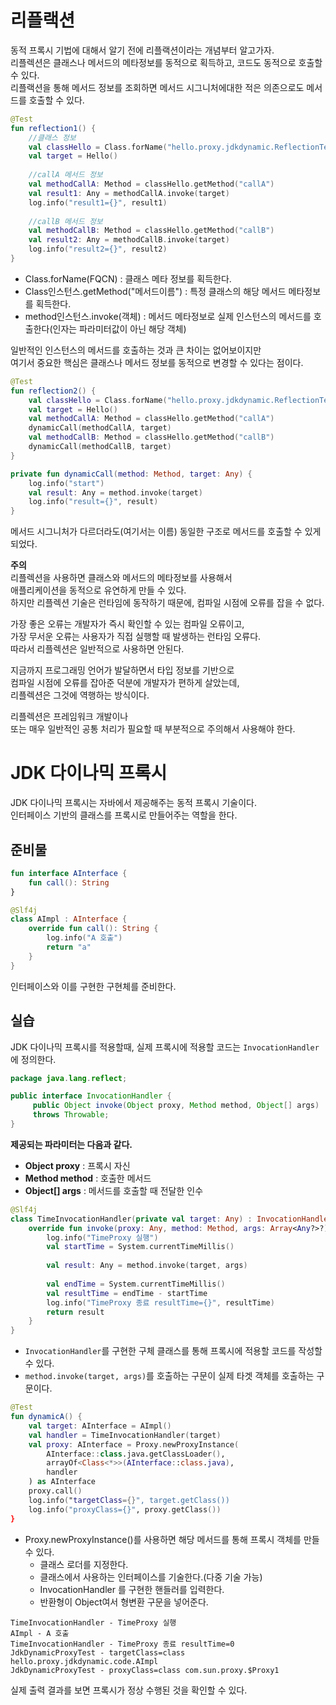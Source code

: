 # 리플랙션 
동적 프록시 기법에 대해서 알기 전에 리플랙션이라는 개념부터 알고가자.        
리플렉션은 클래스나 메서드의 메타정보를 동적으로 획득하고, 코드도 동적으로 호출할 수 있다.        
리플랙션을 통해 메서드 정보를 조회하면 메서드 시그니처에대한 적은 의존으로도 메서드를 호출할 수 있다.  

```kt
@Test
fun reflection1() {
    //클래스 정보
    val classHello = Class.forName("hello.proxy.jdkdynamic.ReflectionTest\$Hello")
    val target = Hello()
    
    //callA 메서드 정보
    val methodCallA: Method = classHello.getMethod("callA")
    val result1: Any = methodCallA.invoke(target)
    log.info("result1={}", result1)
    
    //callB 메서드 정보
    val methodCallB: Method = classHello.getMethod("callB")
    val result2: Any = methodCallB.invoke(target)
    log.info("result2={}", result2)
}
```  
* Class.forName(FQCN) : 클래스 메타 정보를 획득한다.         
* Class인스턴스.getMethod("메서드이름") : 특정 클래스의 해당 메서드 메타정보를 획득한다.       
* method인스턴스.invoke(객체) : 메서드 메타정보로 실제 인스턴스의 메서드를 호출한다(인자는 파라미터값이 아닌 해당 객체)   
    
일반적인 인스턴스의 메서드를 호출하는 것과 큰 차이는 없어보이지만       
여기서 중요한 핵심은 클래스나 메서드 정보를 동적으로 변경할 수 있다는 점이다.  

```kt
@Test
fun reflection2() {
    val classHello = Class.forName("hello.proxy.jdkdynamic.ReflectionTest\$Hello")
    val target = Hello()
    val methodCallA: Method = classHello.getMethod("callA")
    dynamicCall(methodCallA, target)
    val methodCallB: Method = classHello.getMethod("callB")
    dynamicCall(methodCallB, target)
}

private fun dynamicCall(method: Method, target: Any) {
    log.info("start")
    val result: Any = method.invoke(target)
    log.info("result={}", result)
}
```
메서드 시그니처가 다르더라도(여기서는 이름) 동일한 구조로 메서드를 호출할 수 있게되었다.    
  
**주의**    
리플렉션을 사용하면 클래스와 메서드의 메타정보를 사용해서      
애플리케이션을 동적으로 유연하게 만들 수 있다.        
하지만 리플렉션 기술은 런타임에 동작하기 때문에, 컴파일 시점에 오류를 잡을 수 없다.     
     
가장 좋은 오류는 개발자가 즉시 확인할 수 있는 컴파일 오류이고,        
가장 무서운 오류는 사용자가 직접 실행할 때 발생하는 런타임 오류다.     
따라서 리플렉션은 일반적으로 사용하면 안된다.    
   
지금까지 프로그래밍 언어가 발달하면서 타입 정보를 기반으로      
컴파일 시점에 오류를 잡아준 덕분에 개발자가 편하게 살았는데,      
리플렉션은 그것에 역행하는 방식이다.    
  
리플렉션은 프레임워크 개발이나      
또는 매우 일반적인 공통 처리가 필요할 때 부분적으로 주의해서 사용해야 한다.   

# JDK 다이나믹 프록시  

JDK 다이나믹 프록시는 자바에서 제공해주는 동적 프록시 기술이다.          
인터페이스 기반의 클래스를 프록시로 만들어주는 역할을 한다.         

## 준비물 

```kt
fun interface AInterface {
    fun call(): String
}
```
```kt
@Slf4j
class AImpl : AInterface {
    override fun call(): String {
        log.info("A 호출")
        return "a"
    }
}
```
인터페이스와 이를 구현한 구현체를 준비한다.   

## 실습 
JDK 다이나믹 프록시를 적용할때, 실제 프록시에 적용할 코드는 `InvocationHandler`에 정의한다.     

```java
package java.lang.reflect;

public interface InvocationHandler {
     public Object invoke(Object proxy, Method method, Object[] args)
     throws Throwable;
}    
```   
  
**제공되는 파라미터는 다음과 같다.**    
   
* **Object proxy** : 프록시 자신
* **Method method** : 호출한 메서드
* **Object[] args** : 메서드를 호출할 때 전달한 인수

```kt
@Slf4j
class TimeInvocationHandler(private val target: Any) : InvocationHandler {
    override fun invoke(proxy: Any, method: Method, args: Array<Any?>?): Any {
        log.info("TimeProxy 실행")
        val startTime = System.currentTimeMillis()
        
        val result: Any = method.invoke(target, args)
        
        val endTime = System.currentTimeMillis()
        val resultTime = endTime - startTime
        log.info("TimeProxy 종료 resultTime={}", resultTime)
        return result
    }
}
```
* `InvocationHandler`를 구현한 구체 클래스를 통해 프록시에 적용할 코드를 작성할 수 있다.          
* `method.invoke(target, args)`를 호출하는 구문이 실제 타겟 객체를 호출하는 구문이다.            

```kt
@Test
fun dynamicA() {
    val target: AInterface = AImpl()
    val handler = TimeInvocationHandler(target)
    val proxy: AInterface = Proxy.newProxyInstance(
        AInterface::class.java.getClassLoader(), 
        arrayOf<Class<*>>(AInterface::class.java), 
        handler
    ) as AInterface
    proxy.call()
    log.info("targetClass={}", target.getClass())
    log.info("proxyClass={}", proxy.getClass())
}
```
* Proxy.newProxyInstance()를 사용하면 해당 메서드를 통해 프록시 객체를 만들 수 있다.  
    * 클래스 로더를 지정한다.     
    * 클래스에서 사용하는 인터페이스를 기술한다.(다중 기술 가능)    
    * InvocationHandler 를 구현한 핸들러를 입력한다.      
    * 반환형이 Object여서 형변환 구문을 넣어준다.    

```console
TimeInvocationHandler - TimeProxy 실행
AImpl - A 호출
TimeInvocationHandler - TimeProxy 종료 resultTime=0
JdkDynamicProxyTest - targetClass=class hello.proxy.jdkdynamic.code.AImpl
JdkDynamicProxyTest - proxyClass=class com.sun.proxy.$Proxy1
```   
실제 출력 결과를 보면 프록시가 정상 수행된 것을 확인할 수 있다.   


  

